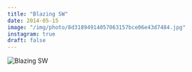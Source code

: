 ```yaml
---
title: "Blazing SW"
date: 2014-05-15
image: "/img/photo/8d31894914057063157bce06e43d7484.jpg"
instagram: true
draft: false
---
```


![Blazing SW](/img/photo/8d31894914057063157bce06e43d7484.jpg)
